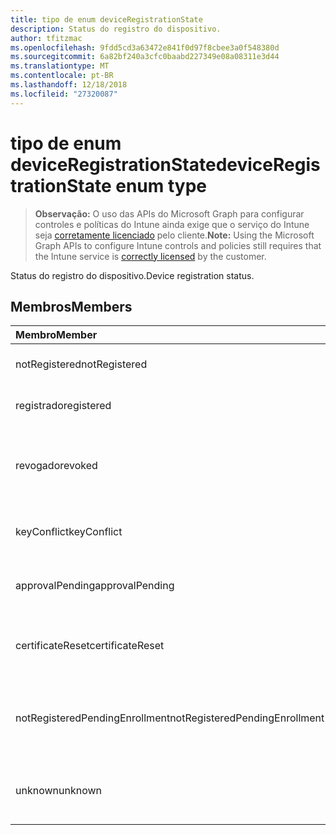 ```yaml
---
title: tipo de enum deviceRegistrationState
description: Status do registro do dispositivo.
author: tfitzmac
ms.openlocfilehash: 9fdd5cd3a63472e841f0d97f8cbee3a0f548380d
ms.sourcegitcommit: 6a82bf240a3cfc0baabd227349e08a08311e3d44
ms.translationtype: MT
ms.contentlocale: pt-BR
ms.lasthandoff: 12/18/2018
ms.locfileid: "27320087"
---
```

# <a name="deviceregistrationstate-enum-type"></a><span data-ttu-id="bee2f-103">tipo de enum deviceRegistrationState</span><span class="sxs-lookup"><span data-stu-id="bee2f-103">deviceRegistrationState enum type</span></span>

> <span data-ttu-id="bee2f-104">**Observação:** O uso das APIs do Microsoft Graph para configurar controles e políticas do Intune ainda exige que o serviço do Intune seja [corretamente licenciado](https://go.microsoft.com/fwlink/?linkid=839381) pelo cliente.</span><span class="sxs-lookup"><span data-stu-id="bee2f-104">**Note:** Using the Microsoft Graph APIs to configure Intune controls and policies still requires that the Intune service is [correctly licensed](https://go.microsoft.com/fwlink/?linkid=839381) by the customer.</span></span>

<span data-ttu-id="bee2f-105">Status do registro do dispositivo.</span><span class="sxs-lookup"><span data-stu-id="bee2f-105">Device registration status.</span></span>
## <a name="members"></a><span data-ttu-id="bee2f-106">Membros</span><span class="sxs-lookup"><span data-stu-id="bee2f-106">Members</span></span>
|<span data-ttu-id="bee2f-107">Membro</span><span class="sxs-lookup"><span data-stu-id="bee2f-107">Member</span></span>|<span data-ttu-id="bee2f-108">Valor</span><span class="sxs-lookup"><span data-stu-id="bee2f-108">Value</span></span>|<span data-ttu-id="bee2f-109">Descrição</span><span class="sxs-lookup"><span data-stu-id="bee2f-109">Description</span></span>|
|:---|:---|:---|
|<span data-ttu-id="bee2f-110">notRegistered</span><span class="sxs-lookup"><span data-stu-id="bee2f-110">notRegistered</span></span>|<span data-ttu-id="bee2f-111">0</span><span class="sxs-lookup"><span data-stu-id="bee2f-111">0</span></span>|<span data-ttu-id="bee2f-112">O dispositivo não está registrado.</span><span class="sxs-lookup"><span data-stu-id="bee2f-112">The device is not registered.</span></span>|
|<span data-ttu-id="bee2f-113">registrado</span><span class="sxs-lookup"><span data-stu-id="bee2f-113">registered</span></span>|<span data-ttu-id="bee2f-114">2</span><span class="sxs-lookup"><span data-stu-id="bee2f-114">2</span></span>|<span data-ttu-id="bee2f-115">O dispositivo está registrado.</span><span class="sxs-lookup"><span data-stu-id="bee2f-115">The device is registered.</span></span>|
|<span data-ttu-id="bee2f-116">revogado</span><span class="sxs-lookup"><span data-stu-id="bee2f-116">revoked</span></span>|<span data-ttu-id="bee2f-117">3</span><span class="sxs-lookup"><span data-stu-id="bee2f-117">3</span></span>|<span data-ttu-id="bee2f-118">O dispositivo foi bloqueado, apagado ou desativado.</span><span class="sxs-lookup"><span data-stu-id="bee2f-118">The device has been blocked, wiped or retired.</span></span>|
|<span data-ttu-id="bee2f-119">keyConflict</span><span class="sxs-lookup"><span data-stu-id="bee2f-119">keyConflict</span></span>|<span data-ttu-id="bee2f-120">4</span><span class="sxs-lookup"><span data-stu-id="bee2f-120">4</span></span>|<span data-ttu-id="bee2f-121">O dispositivo tem um conflito de chave.</span><span class="sxs-lookup"><span data-stu-id="bee2f-121">The device has a key conflict.</span></span>|
|<span data-ttu-id="bee2f-122">approvalPending</span><span class="sxs-lookup"><span data-stu-id="bee2f-122">approvalPending</span></span>|<span data-ttu-id="bee2f-123">5</span><span class="sxs-lookup"><span data-stu-id="bee2f-123">5</span></span>|<span data-ttu-id="bee2f-124">O dispositivo está aguardando aprovação.</span><span class="sxs-lookup"><span data-stu-id="bee2f-124">The device is pending approval.</span></span>|
|<span data-ttu-id="bee2f-125">certificateReset</span><span class="sxs-lookup"><span data-stu-id="bee2f-125">certificateReset</span></span>|<span data-ttu-id="bee2f-126">6</span><span class="sxs-lookup"><span data-stu-id="bee2f-126">6</span></span>|<span data-ttu-id="bee2f-127">O certificado do dispositivo foi redefinido.</span><span class="sxs-lookup"><span data-stu-id="bee2f-127">The device certificate has been reset.</span></span>|
|<span data-ttu-id="bee2f-128">notRegisteredPendingEnrollment</span><span class="sxs-lookup"><span data-stu-id="bee2f-128">notRegisteredPendingEnrollment</span></span>|<span data-ttu-id="bee2f-129">7</span><span class="sxs-lookup"><span data-stu-id="bee2f-129">7</span></span>|<span data-ttu-id="bee2f-130">O dispositivo não está registrado e pendentes de inscrição.</span><span class="sxs-lookup"><span data-stu-id="bee2f-130">The device is not registered and pending enrollment.</span></span>|
|<span data-ttu-id="bee2f-131">unknown</span><span class="sxs-lookup"><span data-stu-id="bee2f-131">unknown</span></span>|<span data-ttu-id="bee2f-132">8</span><span class="sxs-lookup"><span data-stu-id="bee2f-132">8</span></span>|<span data-ttu-id="bee2f-133">O status do registro de dispositivo é desconhecido.</span><span class="sxs-lookup"><span data-stu-id="bee2f-133">The device registration status is unknown.</span></span>|



